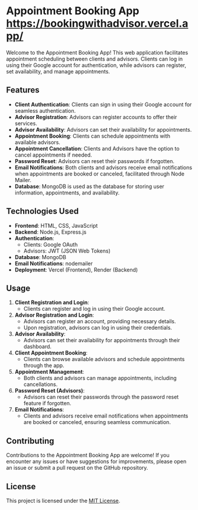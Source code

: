 # Appointment Booking App https://bookingwithadvisor.vercel.app/

Welcome to the Appointment Booking App! This web application facilitates appointment scheduling between clients and advisors. Clients can log in using their Google account for authentication, while advisors can register, set availability, and manage appointments.

## Features

- **Client Authentication**: Clients can sign in using their Google account for seamless authentication.
- **Advisor Registration**: Advisors can register accounts to offer their services.
- **Advisor Availability**: Advisors can set their availability for appointments.
- **Appointment Booking**: Clients can schedule appointments with available advisors.
- **Appointment Cancellation**: Clients and Advisors  have the option to cancel appointments if needed.
- **Password Reset**: Advisors can reset their passwords if forgotten.
- **Email Notifications**: Both clients and advisors receive email notifications when appointments are booked or canceled, facilitated through Node Mailer.
- **Database**: MongoDB is used as the database for storing user information, appointments, and availability.

## Technologies Used

- **Frontend**: HTML, CSS, JavaScript
- **Backend**: Node.js, Express.js
- **Authentication**:
  - Clients: Google OAuth
  - Advisors: JWT (JSON Web Tokens)
- **Database**: MongoDB
- **Email Notifications**: nodemailer 
- **Deployment**: Vercel (Frontend), Render (Backend)

## Usage

1. **Client Registration and Login**:
   - Clients can register and log in using their Google account.
2. **Advisor Registration and Login**:
   - Advisors can register an account, providing necessary details.
   - Upon registration, advisors can log in using their credentials.
3. **Advisor Availability**:
   - Advisors can set their availability for appointments through their dashboard.
4. **Client Appointment Booking**:
   - Clients can browse available advisors and schedule appointments through the app.
5. **Appointment Management**:
   - Both clients and advisors can manage appointments, including cancellations.
6. **Password Reset (Advisors)**:
   - Advisors can reset their passwords through the password reset feature if forgotten.
7. **Email Notifications**:
   - Clients and advisors receive email notifications when appointments are booked or canceled, ensuring seamless communication.

## Contributing

Contributions to the Appointment Booking App are welcome! If you encounter any issues or have suggestions for improvements, please open an issue or submit a pull request on the GitHub repository.

## License

This project is licensed under the [MIT License](LICENSE).
